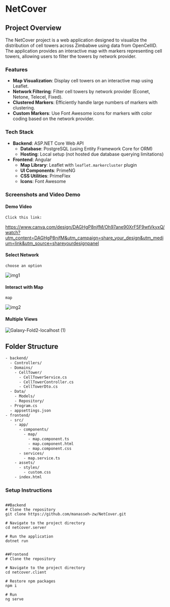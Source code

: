 # NetCover

## Project Overview

The NetCover project is a web application designed to visualize the distribution of cell towers across Zimbabwe using data from OpenCellID. The application provides an interactive map with markers representing cell towers, allowing users to filter the towers by network provider.

### Features

- **Map Visualization**: Display cell towers on an interactive map using Leaflet.
- **Network Filtering**: Filter cell towers by network provider (Econet, Netone, Telecel, Fixed).
- **Clustered Markers**: Efficiently handle large numbers of markers with clustering.
- **Custom Markers**: Use Font Awesome icons for markers with color coding based on the network provider.

### Tech Stack

- **Backend**: ASP.NET Core Web API
  - **Database**: PostgreSQL (using Entity Framework Core for ORM)
  - **Hosting**: Local setup (not hosted due database querying limitations)
- **Frontend**: Angular
  - **Map Library**: Leaflet with `leaflet.markercluster` plugin
  - **UI Components**: PrimeNG
  - **CSS Utilities**: PrimeFlex
  - **Icons**: Font Awesome

### Screenshots and Video Demo

#### Demo Video

`Click this link:`

https://www.canva.com/design/DAGHgP8njfM/Oh97ane90XrF5F9wtVkyxQ/watch?utm_content=DAGHgP8njfM&utm_campaign=share_your_design&utm_medium=link&utm_source=shareyourdesignpanel

#### Select Network

`choose an option`

![img1](https://github.com/manasseh-zw/NetCover/assets/112127696/b4d476f6-0a4d-4681-b9ab-b8b9c9e44e7f)

#### Interact with Map

`map`

![img2](https://github.com/manasseh-zw/NetCover/assets/112127696/dcd06c3e-d682-4488-8bfe-96b62d6e4830)

#### Multiple Views

![Galaxy-Fold2-localhost (1)](https://github.com/manasseh-zw/NetCover/assets/112127696/85105571-9c86-4900-b6e5-b8f07820c6b7)


## Folder Structure

```bash
- backend/
  - Controllers/
  - Domains/
    - CellTower/
      - CellTowerService.cs
      - CellTowerController.cs
      - CellTowerDto.cs
  - Data/
    - Models/
    - Repository/
  - Program.cs
  - appsettings.json
- frontend/
  - src/
    - app/
      - components/
        - map/
          - map.component.ts
          - map.component.html
          - map.component.css
      - services/
        - map.service.ts
    - assets/
      - styles/
        - custom.css
    - index.html
```

### Setup Instructions

```

##Backend
# Clone the repository
git clone https://github.com/manasseh-zw/NetCover.git

# Navigate to the project directory
cd netcover.server

# Run the application
dotnet run
```

```

##Frontend
# Clone the repository

# Navigate to the project directory
cd netcover.client

# Restore npm packages 
npm i

# Run
ng serve
```


